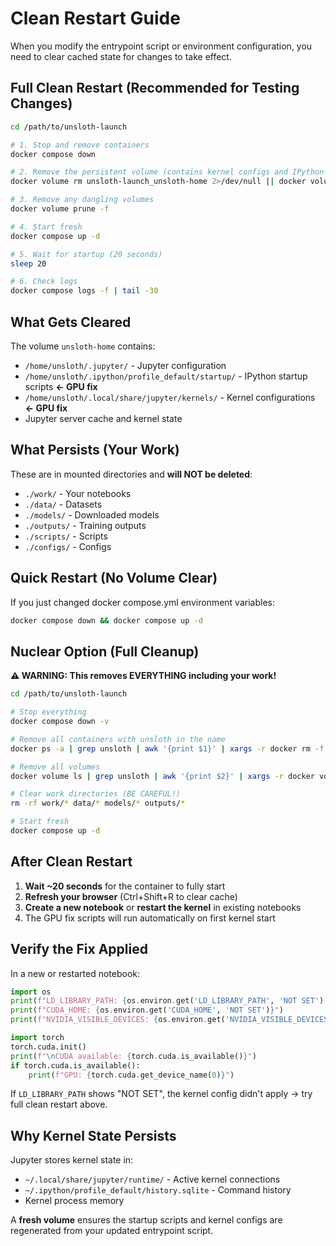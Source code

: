 # Clean Restart Guide

When you modify the entrypoint script or environment configuration, you need to clear cached state for changes to take effect.

## Full Clean Restart (Recommended for Testing Changes)

```bash
cd /path/to/unsloth-launch

# 1. Stop and remove containers
docker compose down

# 2. Remove the persistent volume (contains kernel configs and IPython startup scripts)
docker volume rm unsloth-launch_unsloth-home 2>/dev/null || docker volume rm unsloth-network_unsloth-home 2>/dev/null || true

# 3. Remove any dangling volumes
docker volume prune -f

# 4. Start fresh
docker compose up -d

# 5. Wait for startup (20 seconds)
sleep 20

# 6. Check logs
docker compose logs -f | tail -30
```

## What Gets Cleared

The volume `unsloth-home` contains:
- `/home/unsloth/.jupyter/` - Jupyter configuration
- `/home/unsloth/.ipython/profile_default/startup/` - IPython startup scripts **← GPU fix**
- `/home/unsloth/.local/share/jupyter/kernels/` - Kernel configurations **← GPU fix**
- Jupyter server cache and kernel state

## What Persists (Your Work)

These are in mounted directories and **will NOT be deleted**:
- `./work/` - Your notebooks
- `./data/` - Datasets
- `./models/` - Downloaded models
- `./outputs/` - Training outputs
- `./scripts/` - Scripts
- `./configs/` - Configs

## Quick Restart (No Volume Clear)

If you just changed docker compose.yml environment variables:

```bash
docker compose down && docker compose up -d
```

## Nuclear Option (Full Cleanup)

**⚠️ WARNING: This removes EVERYTHING including your work!**

```bash
cd /path/to/unsloth-launch

# Stop everything
docker compose down -v

# Remove all containers with unsloth in the name
docker ps -a | grep unsloth | awk '{print $1}' | xargs -r docker rm -f

# Remove all volumes
docker volume ls | grep unsloth | awk '{print $2}' | xargs -r docker volume rm

# Clear work directories (BE CAREFUL!)
rm -rf work/* data/* models/* outputs/*

# Start fresh
docker compose up -d
```

## After Clean Restart

1. **Wait ~20 seconds** for the container to fully start
2. **Refresh your browser** (Ctrl+Shift+R to clear cache)
3. **Create a new notebook** or **restart the kernel** in existing notebooks
4. The GPU fix scripts will run automatically on first kernel start

## Verify the Fix Applied

In a new or restarted notebook:

```python
import os
print(f"LD_LIBRARY_PATH: {os.environ.get('LD_LIBRARY_PATH', 'NOT SET')[:80]}...")
print(f"CUDA_HOME: {os.environ.get('CUDA_HOME', 'NOT SET')}")
print(f"NVIDIA_VISIBLE_DEVICES: {os.environ.get('NVIDIA_VISIBLE_DEVICES', 'NOT SET')}")

import torch
torch.cuda.init()
print(f"\nCUDA available: {torch.cuda.is_available()}")
if torch.cuda.is_available():
    print(f"GPU: {torch.cuda.get_device_name(0)}")
```

If `LD_LIBRARY_PATH` shows "NOT SET", the kernel config didn't apply → try full clean restart above.

## Why Kernel State Persists

Jupyter stores kernel state in:
- `~/.local/share/jupyter/runtime/` - Active kernel connections
- `~/.ipython/profile_default/history.sqlite` - Command history
- Kernel process memory

A **fresh volume** ensures the startup scripts and kernel configs are regenerated from your updated entrypoint script.

